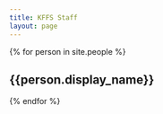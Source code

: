 ```yaml
---
title: KFFS Staff
layout: page
---
```


{% for person in site.people %}

<h2>{{person.display_name}}</h2>

{% endfor %}